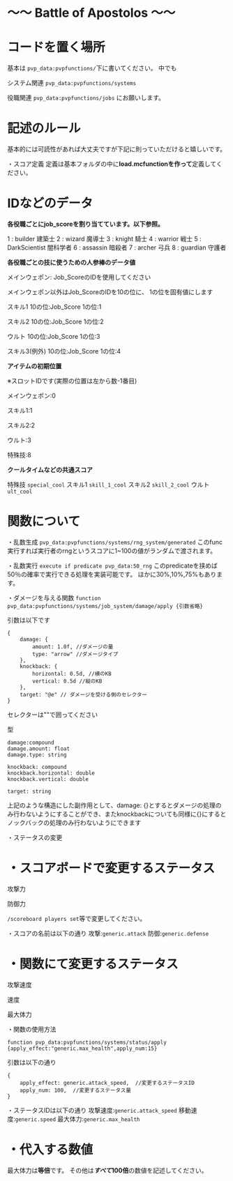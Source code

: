 # ～～  Battle of Apostolos ～～

# コードを置く場所
基本は
``pvp_data:pvpfunctions/``下に書いてください。
中でも

システム関連
``pvp_data:pvpfunctions/systems``

役職関連
``pvp_data:pvpfunctions/jobs``
にお願いします。

# 記述のルール
基本的には可読性があれば大丈夫ですが下記に則っていただけると嬉しいです。

・スコア定義
定義は基本フォルダの中に**load.mcfunctionを作って**定義してください。

# IDなどのデータ

**各役職ごとにjob_scoreを割り当てています。以下参照。**

1 : builder 建築士
2 : wizard 魔導士
3 : knight 騎士
4 : warrior 戦士
5 : DarkScientist 闇科学者
6 : assassin 暗殺者
7 : archer 弓兵
8 : guardian 守護者

**各役職ごとの技に使うための人参棒のデータ値**

メインウェポン:
  Job_ScoreのIDを使用してください

メインウェポン以外はJob_ScoreのIDを10の位に、
1の位を固有値にします

スキル1
  10の位:Job_Score
  1の位:1

スキル2
  10の位:Job_Score
  1の位:2

ウルト
  10の位:Job_Score
  1の位:3

スキル3(例外)
  10の位:Job_Score
  1の位:4

**アイテムの初期位置**

※スロットIDです(実際の位置は左から数-1番目)

 メインウェポン:0

スキル1:1

スキル2:2

ウルト:3

特殊技:8

**クールタイムなどの共通スコア**

特殊技
``special_cool``
スキル1
``skill_1_cool``
スキル2
``skill_2_cool``
ウルト
``ult_cool``

# 関数について

・乱数生成
  ```pvp_data:pvpfunctions/systems/rng_system/generated```
  このfunc実行すれば実行者のrngというスコアに1~100の値がランダムで渡されます。

・乱数実行
  ```execute if predicate pvp_data:50_rng```
  このpredicateを挟めば50％の確率で実行できる処理を実装可能です。
  ほかに30%,10%,75%もあります。
  
・ダメージを与える関数
  ```function pvp_data:pvpfunctions/systems/job_system/damage/apply {引数省略}```


引数は以下です
```
{
    damage: {
        amount: 1.0f, //ダメージの量
        type: "arrow" //ダメージタイプ
    },
    knockback: {
        horizontal: 0.5d, //横のKB
        vertical: 0.5d //縦のKB
    },
    target: "@e" // ダメージを受ける側のセレクター
}
```


セレクターは""で囲ってください

型
```
damage:compound
damage.amount: float
damage.type: string

knockback: compound
knockback.horizontal: double
knockback.vertical: double

target: string
```


上記のような構造にした副作用として、damage: {}とするとダメージの処理のみ行わないようにすることができ、またknockbackについても同様に{}にするとノックバックの処理のみ行わないようにできます

・ステータスの変更

# ・スコアボードで変更するステータス

攻撃力

防御力

``/scoreboard players set``等で変更してください。

・スコアの名前は以下の通り
攻撃:``generic.attack``
防御:``generic.defense``

# ・関数にて変更するステータス

攻撃速度

速度

最大体力

・関数の使用方法

```function pvp_data:pvpfunctions/systems/status/apply {apply_effect:"generic.max_health",apply_num:15}```

引数は以下の通り
```
{
    apply_effect: generic.attack_speed,  //変更するステータスID
    apply_num: 100,  //変更するステータス量
}
```

・ステータスIDは以下の通り
攻撃速度:``generic.attack_speed``
移動速度:``generic.speed``
最大体力:``generic.max_health``

# ・代入する数値
最大体力は**等倍**です。
その他は***すべて*100倍**の数値を記述してください。

